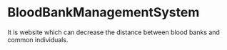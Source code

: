 # BloodBankManagementSystem
It is website which can decrease the distance between blood banks and common individuals.
